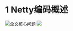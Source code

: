 # 1 Netty编码概述
![全文核心问题](https://upload-images.jianshu.io/upload_images/4685968-a805695f5edfa87f.png?imageMogr2/auto-orient/strip%7CimageView2/2/w/1240)
![](https://upload-images.jianshu.io/upload_images/4685968-372150515345d5a3.png?imageMogr2/auto-orient/strip%7CimageView2/2/w/1240)